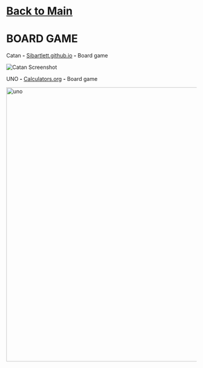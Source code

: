 # [Back to Main](/../main/README.md)

# BOARD GAME

Catan **-** <a href="https://sibartlett.github.io/colonizers/demo.html">Sibartlett.github.io</a> **-** Board game 

![Catan Screenshot](https://github.com/Zryak/Open-Games/assets/152645699/512e3398-8023-4907-bfe5-457d5ec625bb)

UNO **-** <a href="https://www.calculators.org/games/uno/">Calculators.org</a> **-** Board game 

<img width="726" alt="uno" src="https://github.com/Zryak/Open-Games/assets/152645699/34307b3a-6c8c-41ea-b95b-196139d83940">

